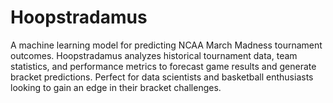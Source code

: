 # Hoopstradamus

A machine learning model for predicting NCAA March Madness tournament outcomes. Hoopstradamus analyzes historical tournament data, team statistics, and performance metrics to forecast game results and generate bracket predictions. Perfect for data scientists and basketball enthusiasts looking to gain an edge in their bracket challenges.
